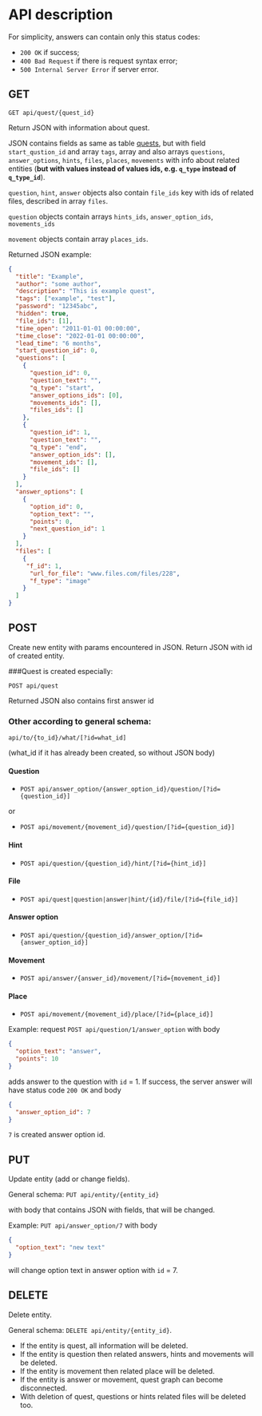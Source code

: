 # API description
For simplicity, answers can contain only this status codes:
* `200 OK` if success;
* `400 Bad Request` if there is request syntax error;
* `500 Internal Server Error` if server error.

## GET
`GET api/quest/{quest_id}`

Return JSON with information about quest.

JSON contains fields as same as table [quests](../../docs/image/db.png),
but with 
field `start_qustion_id` and array `tags`, array 
and also arrays `questions`, `answer_options`, `hints`, 
`files`, `places`, `movements` with info about related
entities
(**but with values instead of values ids, e.g. `q_type` 
instead of `q_type_id`**).

`question`, `hint`, `answer` objects also contain `file_ids`
key with ids of related files, described in array `files`.

`question` objects contain arrays `hints_ids`, 
`answer_option_ids`, `movements_ids`

`movement` objects contain array `places_ids`.

Returned JSON example:
```json
{
  "title": "Example",
  "author": "some author",
  "description": "This is example quest",
  "tags": ["example", "test"],
  "password": "12345abc",
  "hidden": true,
  "file_ids": [1],
  "time_open": "2011-01-01 00:00:00",
  "time_close": "2022-01-01 00:00:00",
  "lead_time": "6 months",
  "start_question_id": 0,
  "questions": [
    {
      "question_id": 0,
      "question_text": "",
      "q_type": "start",
      "answer_options_ids": [0],
      "movements_ids": [],
      "files_ids": []
    },
    {
      "question_id": 1,
      "question_text": "",
      "q_type": "end",
      "answer_option_ids": [],
      "movement_ids": [],
      "file_ids": []
    }
  ],
  "answer_options": [
    {
      "option_id": 0,
      "option_text": "",
      "points": 0,
      "next_question_id": 1
    }
  ],
  "files": [
    {
     "f_id": 1,
      "url_for_file": "www.files.com/files/228",
      "f_type": "image"
    }
  ]
}
```
   
## POST
Create new entity with params encountered in JSON.
Return JSON with id of created entity.

###Quest is created especially:

`POST api/quest`

Returned JSON also contains first answer id

### Other according to general schema: 
`api/to/{to_id}/what/[?id=what_id]`

(what_id if it has already been created, so without JSON body)

#### Question
* `POST api/answer_option/{answer_option_id}/question/[?id={question_id}]`

or

* `POST api/movement/{movement_id}/question/[?id={question_id}]`
#### Hint
* `POST api/question/{question_id}/hint/[?id={hint_id}]`
#### File
* `POST api/quest|question|answer|hint/{id}/file/[?id={file_id}]`
#### Answer option
* `POST api/question/{question_id}/answer_option/[?id={answer_option_id}]`
#### Movement
* `POST api/answer/{answer_id}/movement/[?id={movement_id}]`
#### Place
* `POST api/movement/{movement_id}/place/[?id={place_id}]`

Example:
request `POST api/question/1/answer_option` with body
```json
{
  "option_text": "answer",
  "points": 10
}
```
adds answer to the question with `id` = 1. If success,
the server answer will have status code `200 OK` and body
```json
{
  "answer_option_id": 7
}
```
`7` is created answer option id.

## PUT
Update entity (add or change fields).

General schema:
`PUT api/entity/{entity_id}`

with body that contains JSON with fields, that will be changed.

Example:
`PUT api/answer_option/7`
with body
```json
{
  "option_text": "new text"
}
```
will change option text in answer option with `id` = 7.

## DELETE
Delete entity.

General schema: `DELETE api/entity/{entity_id}`.

* If the entity is quest, all information will be deleted.
* If the entity is question then related answers, hints and
movements will be deleted.
* If the entity is  movement then related place 
will be deleted.
* If the entity is answer or movement, quest graph
can become disconnected.
* With deletion of quest, questions or hints related files 
will be deleted too.